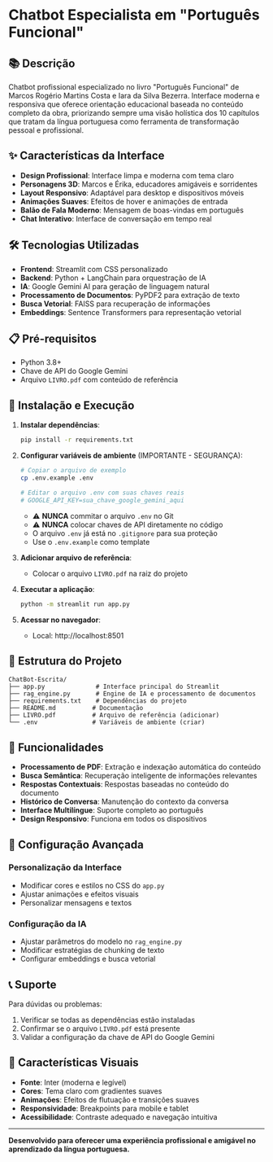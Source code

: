 # Chatbot Especialista em "Português Funcional"

## 📚 Descrição

Chatbot profissional especializado no livro "Português Funcional" de Marcos Rogério Martins Costa e Iara da Silva Bezerra. Interface moderna e responsiva que oferece orientação educacional baseada no conteúdo completo da obra, priorizando sempre uma visão holística dos 10 capítulos que tratam da língua portuguesa como ferramenta de transformação pessoal e profissional.

## ✨ Características da Interface

- **Design Profissional**: Interface limpa e moderna com tema claro
- **Personagens 3D**: Marcos e Érika, educadores amigáveis e sorridentes
- **Layout Responsivo**: Adaptável para desktop e dispositivos móveis
- **Animações Suaves**: Efeitos de hover e animações de entrada
- **Balão de Fala Moderno**: Mensagem de boas-vindas em português
- **Chat Interativo**: Interface de conversação em tempo real

## 🛠️ Tecnologias Utilizadas

- **Frontend**: Streamlit com CSS personalizado
- **Backend**: Python + LangChain para orquestração de IA
- **IA**: Google Gemini AI para geração de linguagem natural
- **Processamento de Documentos**: PyPDF2 para extração de texto
- **Busca Vetorial**: FAISS para recuperação de informações
- **Embeddings**: Sentence Transformers para representação vetorial

## 📋 Pré-requisitos

- Python 3.8+
- Chave de API do Google Gemini
- Arquivo `LIVRO.pdf` com conteúdo de referência

## 🚀 Instalação e Execução

1. **Instalar dependências**:
   ```bash
   pip install -r requirements.txt
   ```

2. **Configurar variáveis de ambiente** (IMPORTANTE - SEGURANÇA):
   ```bash
   # Copiar o arquivo de exemplo
   cp .env.example .env
   
   # Editar o arquivo .env com suas chaves reais
   # GOOGLE_API_KEY=sua_chave_google_gemini_aqui
   ```
   - ⚠️ **NUNCA** commitar o arquivo `.env` no Git
   - ⚠️ **NUNCA** colocar chaves de API diretamente no código
   - O arquivo `.env` já está no `.gitignore` para sua proteção
   - Use o `.env.example` como template

3. **Adicionar arquivo de referência**:
   - Colocar o arquivo `LIVRO.pdf` na raiz do projeto

4. **Executar a aplicação**:
   ```bash
   python -m streamlit run app.py
   ```

5. **Acessar no navegador**:
   - Local: http://localhost:8501

## 📁 Estrutura do Projeto

```
ChatBot-Escrita/
├── app.py              # Interface principal do Streamlit
├── rag_engine.py       # Engine de IA e processamento de documentos
├── requirements.txt    # Dependências do projeto
├── README.md          # Documentação
├── LIVRO.pdf          # Arquivo de referência (adicionar)
└── .env               # Variáveis de ambiente (criar)
```

## 🎯 Funcionalidades

- **Processamento de PDF**: Extração e indexação automática do conteúdo
- **Busca Semântica**: Recuperação inteligente de informações relevantes
- **Respostas Contextuais**: Respostas baseadas no conteúdo do documento
- **Histórico de Conversa**: Manutenção do contexto da conversa
- **Interface Multilíngue**: Suporte completo ao português
- **Design Responsivo**: Funciona em todos os dispositivos

## 🔧 Configuração Avançada

### Personalização da Interface
- Modificar cores e estilos no CSS do `app.py`
- Ajustar animações e efeitos visuais
- Personalizar mensagens e textos

### Configuração da IA
- Ajustar parâmetros do modelo no `rag_engine.py`
- Modificar estratégias de chunking de texto
- Configurar embeddings e busca vetorial

## 📞 Suporte

Para dúvidas ou problemas:
1. Verificar se todas as dependências estão instaladas
2. Confirmar se o arquivo `LIVRO.pdf` está presente
3. Validar a configuração da chave de API do Google Gemini

## 🎨 Características Visuais

- **Fonte**: Inter (moderna e legível)
- **Cores**: Tema claro com gradientes suaves
- **Animações**: Efeitos de flutuação e transições suaves
- **Responsividade**: Breakpoints para mobile e tablet
- **Acessibilidade**: Contraste adequado e navegação intuitiva

---

**Desenvolvido para oferecer uma experiência profissional e amigável no aprendizado da língua portuguesa.**